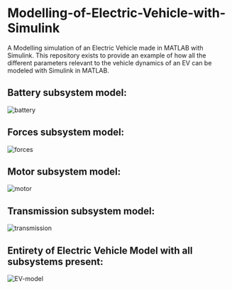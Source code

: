 # Modelling-of-Electric-Vehicle-with-Simulink
A Modelling simulation of an Electric Vehicle made in MATLAB with Simulink.
This repository exists to provide an example of how all the different parameters relevant to the vehicle dynamics of an EV can be modeled with Simulink in MATLAB.

## Battery subsystem model:
![battery](https://user-images.githubusercontent.com/26723053/222205245-6f83b1be-79c7-47d8-aa64-f0d75f61d76c.PNG)

## Forces subsystem model:
![forces](https://user-images.githubusercontent.com/26723053/222205360-19a8d3c3-fe9e-4f7c-b583-117b0934b288.PNG)

## Motor subsystem model:
![motor](https://user-images.githubusercontent.com/26723053/222205431-460f6a9f-c41e-4228-89b6-fdfba50e33b1.PNG)

## Transmission subsystem model:
![transmission](https://user-images.githubusercontent.com/26723053/222205450-7dc17d64-e7af-431e-abd7-6f22ab7993a7.PNG)

## Entirety of Electric Vehicle Model with all subsystems present:
![EV-model](https://user-images.githubusercontent.com/26723053/222205640-205b5353-d48d-4ac3-a0c3-468ae1fc11bb.PNG)
